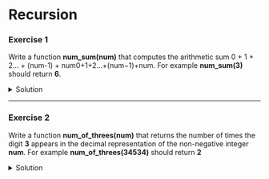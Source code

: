 # Recursion

### Exercise 1

Write a function **num_sum(num)** that computes the arithmetic sum 0 + 1 + 2... + (num-1) + num0+1+2...+(num−1)+num. For example **num_sum(3)** should return **6**. 

<details>
	<summary>Solution</summary>
    
    def  num_sum(num):
    if num == 0:
        return 0
    else:
        return num + num_sum(num - 1)
 
 </details>

 ***

 ### Exercise 2

 Write a function **num_of_threes(num)** that returns the number of times the digit **3** appears in the decimal representation of the non-negative integer **num**. For example **num_of_threes(34534)** should return **2**

 <details>
	<summary>Solution</summary>
	
    def  num_of_threes(num):
    if num == 0:
        return 0
    else:
        digit = num % 10
        rest = num_of_threes(num // 10)
        if digit == 3:
            return rest + 1
        else:
            return rest
	    
 </details>
